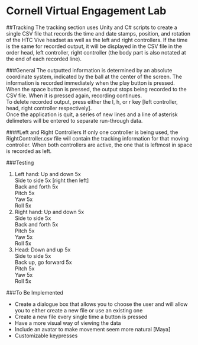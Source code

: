 # Cornell Virtual Engagement Lab

##Tracking
The tracking section uses Unity and C# scripts to create a single CSV file that records the time and date stamps, position, and rotation of the HTC Vive headset as well as the left and right controllers. If the time is the same for recorded output, it will be displayed in the CSV file in the order head, left controller, right controller (the body part is also notated at the end of each recorded line).

###General 
The outputted information is determined by an absolute coordinate system, indicated by the ball at the center of the screen. 
The information is recorded immediately when the play button is pressed. <br />
When the space button is pressed, the output stops being recorded to the CSV file. When it is pressed again, recording continues. <br /> 
To delete recorded output, press either the l, h, or r key [left controller, head, right controller respectively]. <br />
Once the application is quit, a series of new lines and a line of asterisk delimeters will be entered to separate run-through data. 

####Left and Right Controllers
If only one controller is being used, the RightController.csv file will contain the tracking information for that moving controller. When both controllers are active, the one that is leftmost in space is recorded as left. 

###Testing
1. Left hand: 
           Up and down 5x <br />
           Side to side 5x [right then left] <br />
           Back and forth 5x <br />
           Pitch 5x <br />
           Yaw 5x <br />
           Roll 5x <br />
2. Right hand: 
            Up and down 5x <br />
            Side to side 5x <br />
            Back and forth 5x <br />
            Pitch 5x <br />
            Yaw 5x <br />
            Roll 5x <br />
3. Head: 
      Down and up 5x <br />
      Side to side 5x <br />
      Back up, go forward 5x <br />
      Pitch 5x <br />
      Yaw 5x <br />
      Roll 5x 

###To Be Implemented
* Create a dialogue box that allows you to choose the user and will allow you to either create a new file or use an existing one
* Create a new file every single time a button is pressed
* Have a more visual way of viewing the data
* Include an avatar to make movement seem more natural [Maya]
* Customizable keypresses 



